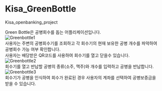 # Kisa_GreenBottle
Kisa_openbanking_project

Green Bottle은 공병회수를 돕는 어플리케이션입니다.  
![Greenbottle1](https://user-images.githubusercontent.com/37657511/73255358-5cf33800-4203-11ea-9433-c96505c44e86.PNG)  
사용자는 주변의 공병회수기를 조회하고 각 회수기의 현재 보유한 공병 개수를 파악하여 공병회수 가능 여부 확인합니다.  
사용자는 배당받은 QR코드를 사용하여 회수기를 열고 닫을수 있습니다.  
![Greenbottle2](https://user-images.githubusercontent.com/37657511/73255503-9cba1f80-4203-11ea-90f4-c73fb529202e.PNG)  
회수기를 열고 반납할 공병의 종류(소주, 맥주)와 개수를 입력하고 공병을 반납합니다.  
![Greenbottle3](https://user-images.githubusercontent.com/37657511/73255615-c7a47380-4203-11ea-8b28-590d661fd76b.PNG)  
회수기가 공병을 인식하여 회수가 완료된 경우 사용자의 계좌를 선택하여 공병보증금을 받을 수 있습니다.  
